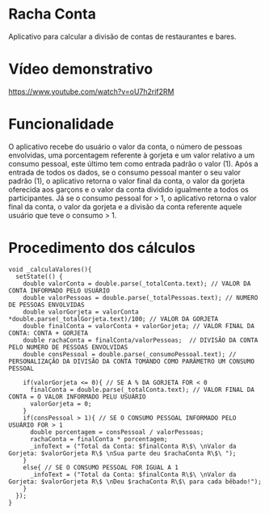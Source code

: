 # Racha Conta
Aplicativo para calcular a divisão de contas de restaurantes e bares.
# Vídeo demonstrativo
https://www.youtube.com/watch?v=oU7h2rif2RM
# Funcionalidade
O aplicativo recebe do usuário o valor da conta, o número de pessoas envolvidas, uma porcentagem referente à gorjeta e um valor relativo a um consumo pessoal, este último tem como entrada padrão o valor (1). Após a entrada de todos os dados, se o consumo pessoal manter o seu valor padrão (1), o aplicativo retorna o valor final da conta, o valor da gorjeta oferecida aos garçons e o valor da conta dividido igualmente a todos os participantes. Já se o consumo pessoal for > 1, o aplicativo retorna o valor final da conta, o valor da gorjeta e a divisão da conta referente aquele usuário que teve o consumo > 1.
# Procedimento dos cálculos 
  ```
  void _calculaValores(){
    setState(() {
      double valorConta = double.parse(_totalConta.text); // VALOR DA CONTA INFORMADO PELO USUÁRIO
      double valorPessoas = double.parse(_totalPessoas.text); // NUMERO DE PESSOAS ENVOLVIDAS
      double valorGorjeta = valorConta *double.parse(_totalGorjeta.text)/100; // VALOR DA GORJETA
      double finalConta = valorConta + valorGorjeta; // VALOR FINAL DA CONTA: CONTA + GORJETA
      double rachaConta = finalConta/valorPessoas;  // DIVISÃO DA CONTA PELO NUMERO DE PESSOAS ENVOLVIDAS
      double consPessoal = double.parse(_consumoPessoal.text); // PERSONALIZAÇÃO DA DIVISÃO DA CONTA TOMANDO COMO PARÂMETRO UM CONSUMO PESSOAL
      
      if(valorGorjeta <= 0){ // SE A % DA GORJETA FOR < 0 
        finalConta = double.parse(_totalConta.text); // VALOR FINAL DA CONTA = O VALOR INFORMADO PELU USUÁRIO
        valorGorjeta = 0; 
      }
      if(consPessoal > 1){ // SE O CONSUMO PESSOAL INFORMADO PELO USUÁRIO FOR > 1
        double porcentagem = consPessoal / valorPessoas; 
        rachaConta = finalConta * porcentagem;
        _infoText = ("Total da Conta: $finalConta R\$\ \nValor da Gorjeta: $valorGorjeta R\$ \nSua parte deu $rachaConta R\$\ ");
      }
      else{ // SE O CONSUMO PESSOAL FOR IGUAL A 1
        _infoText = ("Total da Conta: $finalConta R\$\ \nValor da Gorjeta: $valorGorjeta R\$ \nDeu $rachaConta R\$\ para cada bêbado!");
      }
    });
  }
  ```

